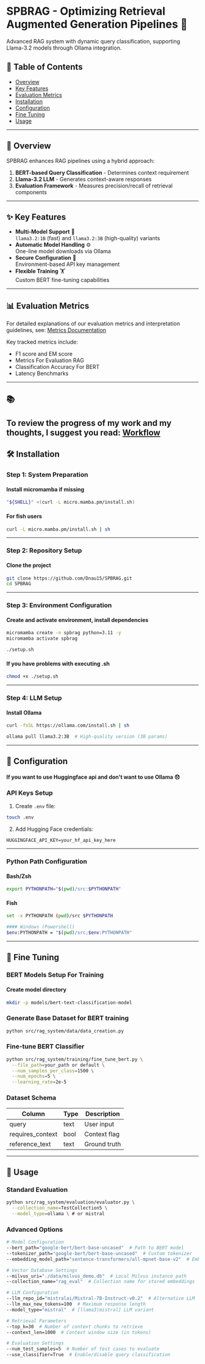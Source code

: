 # SPBRAG - Optimizing Retrieval Augmented Generation Pipelines 🚀


Advanced RAG system with dynamic query classification, supporting Llama-3.2 models through Ollama integration.

## 📖 Table of Contents
- [Overview](#-overview)
- [Key Features](#-key-features)
- [Evaluation Metrics](#-evaluation-metrics)
- [Installation](#-installation)
- [Configuration](#-configuration)
- [Fine Tuning](#-fine-tuning)
- [Usage](#-usage)
---

## 🌟 Overview

SPBRAG enhances RAG pipelines using a hybrid approach:
1. **BERT-based Query Classification** - Determines context requirement
2. **Llama-3.2 LLM** - Generates context-aware responses
3. **Evaluation Framework** - Measures precision/recall of retrieval components

---

## ✨ Key Features

- **Multi-Model Support** 🤖  
  `llama3.2:1B` (fast) and `llama3.2:3B` (high-quality) variants
- **Automatic Model Handling** ⚙️  
  One-line model downloads via Ollama
- **Secure Configuration** 🔑  
  Environment-based API key management
- **Flexible Training** 🏋️  
  Custom BERT fine-tuning capabilities

---

## 📊 Evaluation Metrics

For detailed explanations of our evaluation metrics and interpretation guidelines, see:
[Metrics Documentation](./docs/metrics.md)

Key tracked metrics include:
- F1 score and EM score
- Metrics For Evaluation RAG
- Classification Accuracy For BERT
- Latency Benchmarks

---
## 📚
To review the progress of my work and my thoughts, I suggest you read:
[Workflow](./docs/workflow.md)
---

## 🛠 Installation

### Step 1: System Preparation

#### Install micromamba if missing
```bash
"${SHELL}" <(curl -L micro.mamba.pm/install.sh)
```

#### For fish users
```bash
curl -L micro.mamba.pm/install.sh | sh
```
---

### Step 2: Repository Setup
#### Clone the project

```bash
git clone https://github.com/Dnau15/SPBRAG.git
cd SPBRAG
```

---

### Step 3: Environment Configuration

#### Create and activate environment, install dependencies

```bash
micromamba create -n spbrag python=3.11 -y
micromamba activate spbrag

./setup.sh
```

#### If you have problems with executing .sh
```bash
chmod +x ./setup.sh
```

---

### Step 4: LLM Setup

#### Install Ollama

```bash
curl -fsSL https://ollama.com/install.sh | sh

ollama pull llama3.2:3B  # High-quality version (3B params)
```

---

## 🔧 Configuration

#### If you want to use Huggingface api and don't want to use Ollama 😞
### API Keys Setup

1. Create `.env` file:
```bash
touch .env
```

2. Add Hugging Face credentials:
```env
HUGGINGFACE_API_KEY=your_hf_api_key_here
```

---

### Python Path Configuration

#### Bash/Zsh
```bash
export PYTHONPATH="$(pwd)/src:$PYTHONPATH"
```

#### Fish
```bash
set -x PYTHONPATH (pwd)/src $PYTHONPATH
```

```bash
#### Windows (Powershell)
$env:PYTHONPATH = "$(pwd)/src;$env:PYTHONPATH"
```

---

## 🤖 Fine Tuning

### BERT Models Setup For Training
 
#### Create model directory

```bash
mkdir -p models/bert-text-classification-model

```
### Generate Base Dataset for BERT training 

```bash
python src/rag_system/data/data_creation.py
```

### Fine-tune BERT Classifier

```bash
python src/rag_system/training/fine_tune_bert.py \
  --file_path=your_path or default \
  --num_samples_per_class=1500 \
  --num_epochs=5 \
  --learning_rate=2e-5
```

### Dataset Schema
| Column | Type | Description |
|--------|------|-------------|
| query | text | User input |
| requires_context | bool | Context flag |
| reference_text | text | Ground truth |

---

## 🚀 Usage

### Standard Evaluation

```bash
python src/rag_system/evaluation/evaluator.py \
  --collection_name=TestCollection5 \
  --model_type=ollama \ # or mistral
```

### Advanced Options

```bash
# Model Configuration
--bert_path="google-bert/bert-base-uncased"  # Path to BERT model
--tokenizer_path="google-bert/bert-base-uncased"  # Custom tokenizer
--embedding_model_path="sentence-transformers/all-mpnet-base-v2"  # Embedding model

# Vector Database Settings
--milvus_uri="./data/milvus_demo.db"  # Local Milvus instance path
--collection_name="rag_eval"  # Collection name for stored embeddings

# LLM Configuration
--llm_repo_id="mistralai/Mistral-7B-Instruct-v0.2"  # Alternative LLM
--llm_max_new_tokens=100  # Maximum response length
--model_type="mistral"  # [llama3|mistral] LLM variant

# Retrieval Parameters
--top_k=30  # Number of context chunks to retrieve
--context_len=1000  # Context window size (in tokens)

# Evaluation Settings
--num_test_samples=5  # Number of test cases to evaluate
--use_classifier=True  # Enable/disable query classification
```


